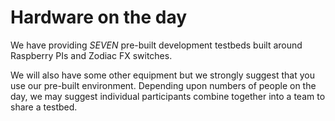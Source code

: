 # Hardware on the day

We have providing *SEVEN* pre-built development testbeds built around Raspberry PIs and Zodiac FX switches. 

We will also have some other equipment but we strongly suggest that you use our pre-built environment. Depending upon numbers of people on the day, we may suggest individual participants combine together into a team to share a testbed.



